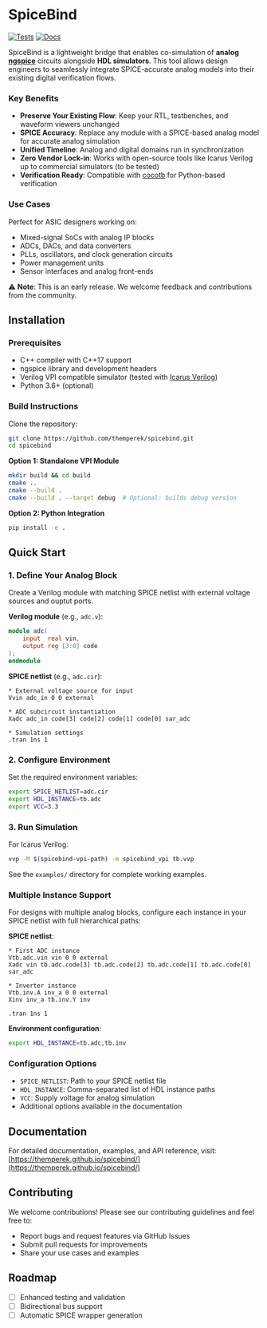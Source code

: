 # SpiceBind

[![Tests](https://github.com/themperek/spicebind/actions/workflows/tests.yml/badge.svg)](https://github.com/themperek/spicebind/actions/workflows/tests.yml)
[![Docs](https://github.com/themperek/spicebind/actions/workflows/docs.yml/badge.svg)](https://themperek.github.io/spicebind/)

SpiceBind is a lightweight bridge that enables co-simulation of **analog [ngspice](https://ngspice.sourceforge.io/)** circuits alongside **HDL simulators**. This tool allows design engineers to seamlessly integrate SPICE-accurate analog models into their existing digital verification flows.

### Key Benefits

- **Preserve Your Existing Flow**: Keep your RTL, testbenches, and waveform viewers unchanged
- **SPICE Accuracy**: Replace any module with a SPICE-based analog model for accurate analog simulation
- **Unified Timeline**: Analog and digital domains run in synchronization
- **Zero Vendor Lock-in**: Works with open-source tools like Icarus Verilog up to commercial simulators (to be tested)
- **Verification Ready**: Compatible with [cocotb](https://www.cocotb.org/) for Python-based verification

### Use Cases

Perfect for ASIC designers working on:
- Mixed-signal SoCs with analog IP blocks
- ADCs, DACs, and data converters
- PLLs, oscillators, and clock generation circuits
- Power management units
- Sensor interfaces and analog front-ends

⚠️ **Note**: This is an early release. We welcome feedback and contributions from the community.

## Installation

### Prerequisites

- C++ compiler with C++17 support
- ngspice library and development headers
- Verilog VPI compatible simulator (tested with [Icarus Verilog](https://github.com/steveicarus/iverilog))
- Python 3.6+ (optional)

### Build Instructions

Clone the repository:
```bash
git clone https://github.com/themperek/spicebind.git
cd spicebind
```

**Option 1: Standalone VPI Module**
```bash
mkdir build && cd build
cmake ..
cmake --build .
cmake --build . --target debug  # Optional: builds debug version
```

**Option 2: Python Integration**
```bash
pip install -e .
```

## Quick Start

### 1. Define Your Analog Block

Create a Verilog module with matching SPICE netlist with external voltage sources and ouptut ports.

**Verilog module** (e.g., `adc.v`):
```verilog
module adc(
    input  real vin,
    output reg [3:0] code
);
endmodule
```

**SPICE netlist** (e.g., `adc.cir`):
```spice
* External voltage source for input
Vvin adc_in 0 0 external

* ADC subcircuit instantiation
Xadc adc_in code[3] code[2] code[1] code[0] sar_adc

* Simulation settings
.tran 1ns 1
```

### 2. Configure Environment

Set the required environment variables:
```bash
export SPICE_NETLIST=adc.cir
export HDL_INSTANCE=tb.adc
export VCC=3.3
```

### 3. Run Simulation

For Icarus Verilog:
```bash
vvp -M $(spicebind-vpi-path) -m spicebind_vpi tb.vvp
```

See the `examples/` directory for complete working examples.

### Multiple Instance Support

For designs with multiple analog blocks, configure each instance in your SPICE netlist with full hierarchical paths:

**SPICE netlist**:
```spice
* First ADC instance
Vtb.adc.vin vin 0 0 external
Xadc vin tb.adc.code[3] tb.adc.code[2] tb.adc.code[1] tb.adc.code[0] sar_adc

* Inverter instance
Vtb.inv.A inv_a 0 0 external
Xinv inv_a tb.inv.Y inv

.tran 1ns 1
```

**Environment configuration**:
```bash
export HDL_INSTANCE=tb.adc,tb.inv
```

### Configuration Options

- `SPICE_NETLIST`: Path to your SPICE netlist file
- `HDL_INSTANCE`: Comma-separated list of HDL instance paths
- `VCC`: Supply voltage for analog simulation
- Additional options available in the documentation

## Documentation

For detailed documentation, examples, and API reference, visit: [https://themperek.github.io/spicebind/](https://themperek.github.io/spicebind/)

## Contributing

We welcome contributions! Please see our contributing guidelines and feel free to:
- Report bugs and request features via GitHub Issues
- Submit pull requests for improvements
- Share your use cases and examples

## Roadmap

- [ ] Enhanced testing and validation
- [ ] Bidirectional bus support
- [ ] Automatic SPICE wrapper generation
